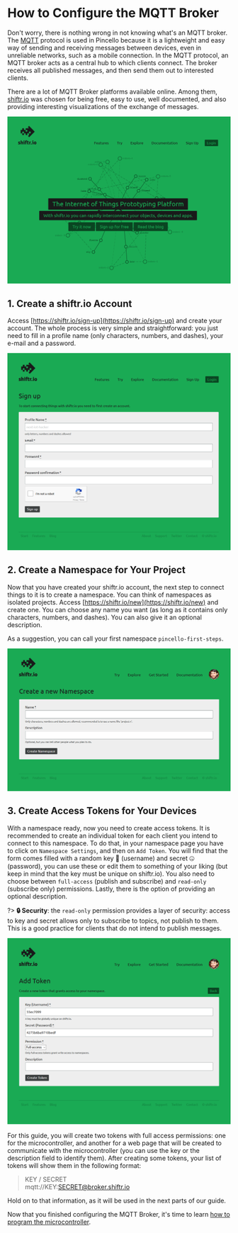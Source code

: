 # How to Configure the MQTT Broker

Don't worry, there is nothing wrong in not knowing what's an MQTT broker. The [MQTT](http://mqtt.org/) protocol is used in Pincello because it is a lightweight and easy way of sending and receiving messages between devices, even in unreliable networks, such as a mobile connection. In the MQTT protocol, an MQTT broker acts as a central hub to which clients connect. The broker receives all published messages, and then send them out to interested clients.

There are a lot of MQTT Broker platforms available online. Among them, [shiftr.io](https://shiftr.io/) was chosen for being free, easy to use, well documented, and also providing interesting visualizations of the exchange of messages.

![shiftr.io homepage](_images/fs-shiftrio.png)

## 1. Create a shiftr.io Account

Access [https://shiftr.io/sign-up](https://shiftr.io/sign-up) and create your account. The whole process is very simple and straightforward: you just need to fill in a profile name (only characters, numbers, and dashes), your e-mail and a password.

![shiftr.io sign-up page](_images/fs-shiftrio-signup.png)

## 2. Create a Namespace for Your Project

Now that you have created your shiftr.io account, the next step to connect things to it is to create a namespace. You can think of namespaces as isolated projects. Access [https://shiftr.io/new](https://shiftr.io/new) and create one. You can choose any name you want (as long as it contains only characters, numbers, and dashes). You can also give it an optional description.

As a suggestion, you can call your first namespace `pincello-first-steps`.

![shiftr.io namespace page](_images/fs-shiftrio-namespace.png)

## 3. Create Access Tokens for Your Devices

With a namespace ready, now you need to create access tokens. It is recommended to create an individual token for each client you intend to connect to this namespace. To do that, in your namespace page you have to click on `Namespace Settings`, and then on `Add Token`. You will find that the form comes filled with a random key 🔑 (username) and secret 🤐 (password), you can use these or edit them to something of your liking (but keep in mind that the key must be unique on shiftr.io). You also need to choose between `full-access` (publish and subscribe) and `read-only` (subscribe only) permissions. Lastly, there is the option of providing an optional description.

?> **🔒 Security**: the `read-only` permission provides a layer of security: access to key and secret allows only to subscribe to topics, not publish to them. This is a good practice for clients that do not intend to publish messages.

![shiftr.io token page](_images/fs-shiftrio-token.png)

For this guide, you will create two tokens with full access permissions: one for the microcontroller, and another for a web page that will be created to communicate with the microcontroller (you can use the key or the description field to identify them). After creating some tokens, your list of tokens will show them in the following format:

>KEY / SECRET<br/>mqtt://KEY:SECRET@broker.shiftr.io

Hold on to that information, as it will be used in the next parts of our guide.

Now that you finished configuring the MQTT Broker, it's time to learn [how to program the microcontroller](fs-how-to-program-the-microcontroller.md).
